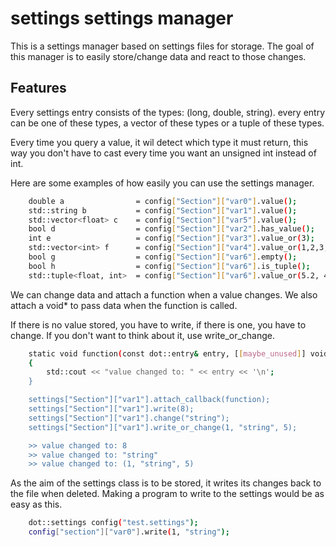 # settings settings manager

This is a settings manager based on settings files for storage.
The goal of this manager is to easily store/change data and react to those changes.

## Features

Every settings entry consists of the types: (long, double, string).
every entry can be one of these types, a vector of these types or a tuple of these types.

Every time you query a value, it wil detect which type it must return, 
this way you don't have to cast every time you want an unsigned int instead of int.

Here are some examples of how easily you can use the settings manager.

```bash 
    double a                = config["Section"]["var0"].value();
    std::string b           = config["Section"]["var1"].value();
    std::vector<float> c    = config["Section"]["var5"].value();
    bool d                  = config["Section"]["var2"].has_value();
    int e                   = config["Section"]["var3"].value_or(3);
    std::vector<int> f      = config["Section"]["var4"].value_or(1,2,3,4);
    bool g                  = config["Section"]["var6"].empty();
    bool h                  = config["Section"]["var6"].is_tuple();
    std::tuple<float, int>  = config["Section"]["var6"].value_or(5.2, 4);
```

We can change data and attach a function when a value changes.
We also attach a void* to pass data when the function is called.

If there is no value stored, you have to write, if there is one, you have to change.
If you don't want to think about it, use write_or_change.

```bash 
    static void function(const dot::entry& entry, [[maybe_unused]] void* a)
    {
        std::cout << "value changed to: " << entry << '\n';
    }

    settings["Section"]["var1"].attach_callback(function);
    settings["Section"]["var1"].write(8);
    settings["Section"]["var1"].change("string");
    settings["Section"]["var1"].write_or_change(1, "string", 5);

    >> value changed to: 8
    >> value changed to: "string"
    >> value changed to: (1, "string", 5)
```

As the aim of the settings class is to be stored, it writes its changes back to the file when deleted.
Making a program to write to the settings would be as easy as this.

```bash 
    dot::settings config("test.settings");
    config["section"]["var0"].write(1, "string");

```
